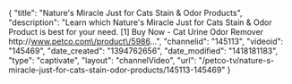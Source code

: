 {
    "title": "Nature's Miracle Just for Cats Stain & Odor Products",
    "description": "Learn which Nature's Miracle Just for Cats Stain & Odor Product is best for your need. [1] Buy Now - Cat Urine Odor Remover http:\/\/www.petco.com\/product\/5986...",
    "channelid": "145113",
    "videoid": "145469",
    "date_created": "1394762656",
    "date_modified": "1418181183",
    "type": "captivate",
    "layout": "channelVideo",
    "url": "\/petco-tv\/nature-s-miracle-just-for-cats-stain-odor-products\/145113-145469"
}